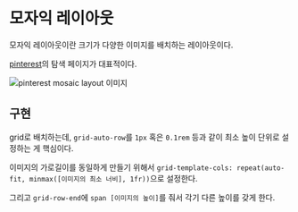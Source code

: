 # 모자익 레이아웃

모자익 레이아웃이란 크기가 다양한 이미지를 배치하는 레이아웃이다.

[pinterest](https://www.pinterest.co.kr/ideas/)의 탐색 페이지가 대표적이다.

![pinterest mosaic layout 이미지](https://s.pinimg.com/images/facebook_share_image.png)

## 구현

grid로 배치하는데, `grid-auto-row`를 `1px` 혹은 `0.1rem` 등과 같이 최소 높이 단위로 설정하는 게 핵심이다.

이미지의 가로길이를 동일하게 만들기 위해서 `grid-template-cols: repeat(auto-fit, minmax([이미지의 최소 너비], 1fr))`으로 설정한다.

그리고 `grid-row-end`에 `span [이미지의 높이]`를 줘서 각기 다른 높이를 갖게 한다.
